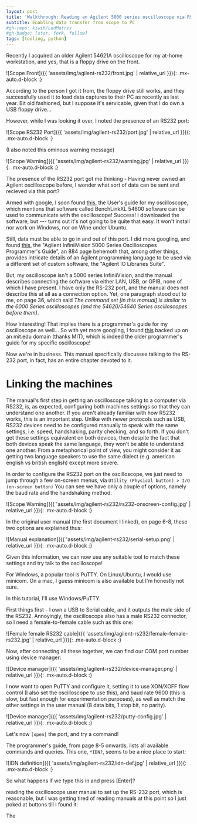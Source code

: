```yaml
---
layout: post
title: 'Walkthrough: Reading an Agilent 5000 series oscilloscope via RS232'
subtitle: Enabling data transfer from scope to PC
#gh-repo: kiwih/LedMatrix
#gh-badge: [star, fork, follow]
tags: [tooling, python]
---
```


Recently I acquired an older Agilent 54621A oscilloscope for my at-home workstation, and yes, that is a floppy drive on the front.

![Scope Front]({{ 'assets/img/agilent-rs232/front.jpg' | relative_url }}){: .mx-auto.d-block :}

According to the person I got it from, the floppy drive still works, and they successfully used it to load data captures to their PC as recently as last year. Bit old fashioned, but I suppose it's servicable, given that I do own a USB floppy drive... 

However, while I was looking it over, I noted the presence of an RS232 port:

![Scope RS232 Port]({{ 'assets/img/agilent-rs232/port.jpg' | relative_url }}){: .mx-auto.d-block :}

(I also noted this ominous warning message)

![Scope Warning]({{ 'assets/img/agilent-rs232/warning.jpg' | relative_url }}){: .mx-auto.d-block :}

The presence of the RS232 port got me thinking - Having never owned an Agilent oscilloscope before, I wonder what sort of data can be sent and recieved via this port?

Armed with google, I soon found [this](https://web.sonoma.edu/esee/manuals/5462xUG.pdf), the User's guide for my oscilloscope, which mentions that software called BenchLinkXL 54600 software can be used to communicate with the oscilloscope! Success!
I downloaded the software, but --- turns out it's not going to be quite that easy. It won't install nor work on Windows, nor on Wine under Ubuntu.

Still, data must be able to go in and out of this port. I did more googling, and found [this](https://www.keysight.com/upload/cmc_upload/All/5000_series_prog_guide.pdf), the "Agilent InfiniiVision 5000 Series Oscilloscopes Programmer's Guide", an 884 page behemoth that, among other things, provides intricate details of an Agilent programming language to be used via a different set of custom software, the "Agilent IO Libraries Suite". 

But, my oscilloscope isn't a 5000 series InfiniiVision, and the manual describes connecting the software via either LAN, USB, or GPIB, none of which I have present. I have only the RS-232 port, and the manual does not describe this at all as a connection option.
Yet, one paragraph stood out to me, on page 36, which said _The command set [in this manual] is similar to the 6000 Series oscilloscopes (and the *54620/54640 Series oscilloscopes* before them)_.

How interesting! That implies there is a programmer's guide for my oscilloscope as well... So with yet more googling, I found [this](http://web.mit.edu/8.13/8.13d/manuals/agilent-54621a-programmers-guide.pdf) backed up on an mit.edu domain (thanks MIT), which is indeed the older programmer's guide for my specific oscilloscope!

Now we're in business. This manual specifically discusses talking to the RS-232 port, in fact, has an entire chapter devoted to it. 

# Linking the machines

The manual's first step in getting an oscilloscope talking to a computer via RS232, is, as expected, configuring both machines settings so that they can understand one another. 
If you aren't already familiar with how RS232 works, this is an important step. 
Unlike with newer protocols such as USB, RS232 devices need to be configured manually to speak with the same settings, i.e. speed, handshaking, parity checking, and so forth. If you don't get these settings equivalent on both devices, then despite the fact that both devices speak the same language, they won't be able to understand one another. 
From a metaphorical point of view, you might consider it as getting two language speakers to use the same dialect (e.g. american english vs british english) except more severe.

In order to configure the RS232 port on the oscilloscope, we just need to jump through a few on-screen menus, via `Utility (Physical button) > I/O (on-screen button)`
You can see we have only a couple of options, namely the baud rate and the handshaking method.

![Scope Warning]({{ 'assets/img/agilent-rs232/rs232-onscreen-config.jpg' | relative_url }}){: .mx-auto.d-block :}

In the original user manual (the first document I linked), on page 6-8, these two options are explained thus:

![Manual explanation]({{ 'assets/img/agilent-rs232/serial-setup.png' | relative_url }}){: .mx-auto.d-block :}

Given this information, we can now use any suitable tool to match these settings and try talk to the oscilloscope!

For Windows, a popular tool is PuTTY. On Linux/Ubuntu, I would use minicom. On a mac, I guess minicom is also available but I'm honestly not sure.

In this tutorial, I'll use Windows/PuTTY. 

First things first - I own a USB to Serial cable, and it outputs the male side of the RS232. Annoyingly, the oscilloscope also has a male RS232 connector, so I need a female-to-female cable such as this one:

![Female female RS232 cable]({{ 'assets/img/agilent-rs232/female-female-rs232.jpg' | relative_url }}){: .mx-auto.d-block :}

Now, after connecting all these together, we can find our COM port number using device manager:

![Device manager]({{ 'assets/img/agilent-rs232/device-manager.png' | relative_url }}){: .mx-auto.d-block :}

I now want to open PuTTY and configure it, setting it to use XON/XOFF flow control (I also set the oscilloscope to use this), and baud rate 9600 (this is slow, but fast enough for experimentation purposes), as well as match the other settings in the user manual (8 data bits, 1 stop bit, no parity).

![Device manager]({{ 'assets/img/agilent-rs232/putty-config.jpg' | relative_url }}){: .mx-auto.d-block :}

Let's now `[open]` the port, and try a command!

The programmer's guide, from page 8-5 onwards, lists all available commands and queries. This one, `*IDN?`, seems to be a nice place to start:

![IDN definition]({{ 'assets/img/agilent-rs232/idn-def.jpg' | relative_url }}){: .mx-auto.d-block :}

So what happens if we type this in and press [Enter]?

reading the oscilloscope user manual  to set up the RS-232 port, which is reasonable, but I was getting tired of reading manuals at this point so I just poked at buttons till I found it:



The 


